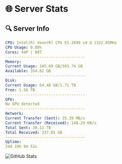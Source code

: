 # 🌐 Server Stats
## 🔍 Server Info
```yaml
CPU: Intel(R) Xeon(R) CPU E5-2699 v4 @ 1322.05MHz
CPU Usage: 0.80%
Cores: 44P | 88T
-----------------------------------
Memory:
Current Usage: 145.69 GB/503.74 GB
Available: 354.62 GB
-----------------------------------
Disk:
Current Usage: 64.48 GB/1.71 TB
Free: 1.56 TB
-----------------------------------
GPU:
No GPU detected
-----------------------------------
Network:
Current Transfer (Sent): 25.39 MB/s
Current Transfer (Received): 148.29 KB/s
Total Sent: 39.11 TB
Total Received: 337.85 GB
-----------------------------------
Uptime:
24d 19h 9m 51s
```
![GitHub Stats](https://img.shields.io/badge/Updated-2025-04-01_16:32:40-blue)